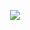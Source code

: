 <p align="center">
  <img src="https://readme-typing-svg.herokuapp.com/?font=Fira+Code&size=35&color=3693cf&center=true&vCenter=true&width=500&height=70&duration=4000&lines=Hi+There!+👋;+I'm+Philip!;" />
</p>
